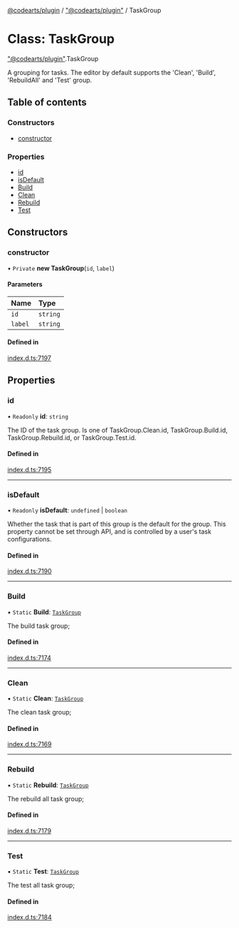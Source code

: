 [@codearts/plugin](../README.md) / ["@codearts/plugin"](../modules/_codearts_plugin_.md) / TaskGroup

# Class: TaskGroup

["@codearts/plugin"](../modules/_codearts_plugin_.md).TaskGroup

A grouping for tasks. The editor by default supports the
'Clean', 'Build', 'RebuildAll' and 'Test' group.

## Table of contents

### Constructors

- [constructor](codearts_plugin_.TaskGroup.md#constructor)

### Properties

- [id](codearts_plugin_.TaskGroup.md#id)
- [isDefault](codearts_plugin_.TaskGroup.md#isdefault)
- [Build](codearts_plugin_.TaskGroup.md#build)
- [Clean](codearts_plugin_.TaskGroup.md#clean)
- [Rebuild](codearts_plugin_.TaskGroup.md#rebuild)
- [Test](codearts_plugin_.TaskGroup.md#test)

## Constructors

### constructor

• `Private` **new TaskGroup**(`id`, `label`)

#### Parameters

| Name | Type |
| :------ | :------ |
| `id` | `string` |
| `label` | `string` |

#### Defined in

[index.d.ts:7197](https://github.com/huaweicloud/cloudide-plugin-api/blob/a055dd0/index.d.ts#L7197)

## Properties

### id

• `Readonly` **id**: `string`

The ID of the task group. Is one of TaskGroup.Clean.id, TaskGroup.Build.id, TaskGroup.Rebuild.id, or TaskGroup.Test.id.

#### Defined in

[index.d.ts:7195](https://github.com/huaweicloud/cloudide-plugin-api/blob/a055dd0/index.d.ts#L7195)

___

### isDefault

• `Readonly` **isDefault**: `undefined` \| `boolean`

Whether the task that is part of this group is the default for the group.
This property cannot be set through API, and is controlled by a user's task configurations.

#### Defined in

[index.d.ts:7190](https://github.com/huaweicloud/cloudide-plugin-api/blob/a055dd0/index.d.ts#L7190)

___

### Build

▪ `Static` **Build**: [`TaskGroup`](codearts_plugin_.TaskGroup.md)

The build task group;

#### Defined in

[index.d.ts:7174](https://github.com/huaweicloud/cloudide-plugin-api/blob/a055dd0/index.d.ts#L7174)

___

### Clean

▪ `Static` **Clean**: [`TaskGroup`](codearts_plugin_.TaskGroup.md)

The clean task group;

#### Defined in

[index.d.ts:7169](https://github.com/huaweicloud/cloudide-plugin-api/blob/a055dd0/index.d.ts#L7169)

___

### Rebuild

▪ `Static` **Rebuild**: [`TaskGroup`](codearts_plugin_.TaskGroup.md)

The rebuild all task group;

#### Defined in

[index.d.ts:7179](https://github.com/huaweicloud/cloudide-plugin-api/blob/a055dd0/index.d.ts#L7179)

___

### Test

▪ `Static` **Test**: [`TaskGroup`](codearts_plugin_.TaskGroup.md)

The test all task group;

#### Defined in

[index.d.ts:7184](https://github.com/huaweicloud/cloudide-plugin-api/blob/a055dd0/index.d.ts#L7184)
